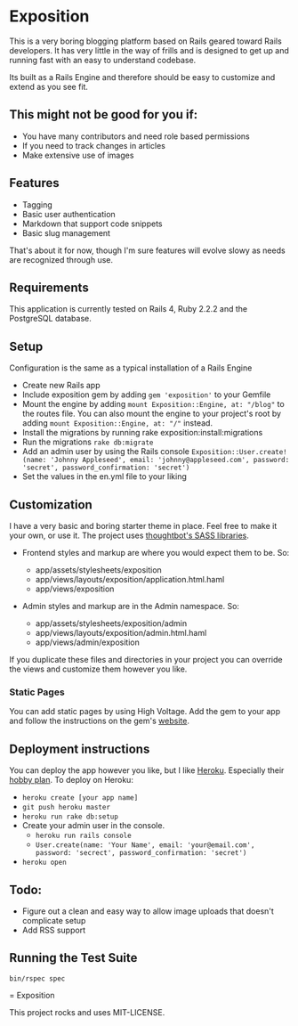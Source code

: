 Exposition
===========

This is a very boring blogging platform based on Rails geared toward Rails developers. It has very little in the way of frills and is designed to get up and running fast with an easy to understand codebase.

Its built as a Rails Engine and therefore should be easy to customize and extend as you see fit.

This might not be good for you if:
----------------------------------

* You have many contributors and need role based permissions
* If you need to track changes in articles
* Make extensive use of images

Features
--------

* Tagging
* Basic user authentication
* Markdown that support code snippets
* Basic slug management

That's about it for now, though I'm sure features will evolve slowy as needs are recognized through use.

Requirements
------------

This application is currently tested on Rails 4, Ruby 2.2.2 and the PostgreSQL database.

Setup
-----

Configuration is the same as a typical installation of a Rails Engine

* Create new Rails app
* Include exposition gem by adding `gem 'exposition'` to your Gemfile
* Mount the engine by adding `mount Exposition::Engine, at: "/blog"` to the routes file. You can also mount the engine to your project's root by adding `mount Exposition::Engine, at: "/"` instead.
* Install the migrations by running rake exposition:install:migrations
* Run the migrations `rake db:migrate`
* Add an admin user by using the Rails console `Exposition::User.create!(name: 'Johnny Appleseed', email: 'johnny@appleseed.com', password: 'secret', password_confirmation: 'secret')`
* Set the values in the en.yml file to your liking

Customization
-------------

I have a very basic and boring starter theme in place. Feel free to make it your own, or use it. The project uses [thoughtbot's SASS libraries](http://bourbon.io/ "Bourbon").

* Frontend styles and markup are where you would expect them to be. So:
  * app/assets/stylesheets/exposition
  * app/views/layouts/exposition/application.html.haml
  * app/views/exposition

* Admin styles and markup are in the Admin namespace. So:
  * app/assets/stylesheets/exposition/admin
  * app/views/layouts/exposition/admin.html.haml
  * app/views/admin/exposition

If you duplicate these files and directories in your project you can override the views and customize them however you like.

### Static Pages
You can add static pages by using High Voltage. Add the gem to your app and follow the instructions on the gem's [website](http://thoughtbot.github.io/high_voltage/ "High Voltage").

Deployment instructions
-----------------------

You can deploy the app however you like, but I like [Heroku](http://heroku.com "Heroku"). Especially their [hobby plan](https://www.heroku.com/pricing "Heroku Pricing"). To deploy on Heroku:

* `heroku create [your app name]`
* `git push heroku master`
* `heroku run rake db:setup`
* Create your admin user in the console.
  * `heroku run rails console`
  * `User.create(name: 'Your Name', email: 'your@email.com', password: 'secrect', password_confirmation: 'secret')`
* `heroku open`

Todo:
-----

* Figure out a clean and easy way to allow image uploads that doesn't complicate setup
* Add RSS support

Running the Test Suite
----------------------

`bin/rspec spec`

= Exposition

This project rocks and uses MIT-LICENSE.

